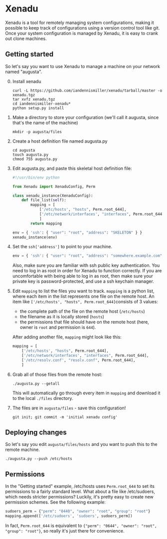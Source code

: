 # Xenadu

Xenadu is a tool for remotely managing system configurations, making it possible to keep track of configurations using a version control tool like git.  Once your system configuration is managed by Xenadu, it is easy to crank out clone machines.

## Getting started

So let's say you want to use Xenadu to manage a machine on your network named "augusta".

0. Install xenadu

    ```
    curl -L https://github.com/iandennismiller/xenadu/tarball/master -o xenadu.tgz
    tar xvfz xenadu.tgz
    cd iandennismiller-xenadu*
    python setup.py install
    ```

1. Make a directory to store your configuration (we'll call it augusta, since that's the name of the machine)

    ```
    mkdir -p augusta/files
    ```

2. Create a host definition file named augusta.py

    ```
    cd augusta
    touch augusta.py
    chmod 755 augusta.py
    ```

3. Edit augusta.py, and paste this skeletal host definition file:

    ```python
    #!/usr/bin/env python

    from Xenadu import XenaduConfig, Perm

    class xenadu_instance(XenaduConfig):
        def file_list(self):
            mapping = [
                ['/etc/hosts', "hosts", Perm.root_644],
                ['/etc/network/interfaces', "interfaces", Perm.root_644],
                ]
            return mapping

    env = { 'ssh': { "user": "root", "address": "SKELETON" } }
    xenadu_instance(env)
    ```

4. Set the `ssh['address']` to point to your machine.

    ```python
    env = { 'ssh': { "user": "root", "address": "somewhere.example.com" } }
    ```

    Also, make sure you are familiar with ssh public key authentication.  You need to log in as root in order for Xenadu to function correctly.  If you are uncomfortable with being able to log in as root, then make sure your private key is password-protected, and use a ssh keychain manager.

5. Edit `mapping` to list the files you want to track.  `mapping` is a python list, where each item in the list represents one file on the remote host.  An item like `['/etc/hosts', "hosts", Perm.root_644]`consists of 3 values: 

    - the complete path of the file on the remote host (`/etc/hosts`)
    - the filename as it is locally stored (`hosts`)
    - the permissions that file should have on the remote host (here, owner is `root` and permission is `644`).

    After adding another file, `mapping` might look like this:

    ```python
    mapping = [
        ['/etc/hosts', "hosts", Perm.root_644],
        ['/etc/network/interfaces', "interfaces", Perm.root_644],
        ['/etc/resolv.conf', "resolv.conf", Perm.root_644],
        ]
    ```

6. Grab all of those files from the remote host:

    ```
    ./augusta.py --getall
    ```

    This will automatically go through every item in `mapping` and download it to the local `./files` directory.

7. The files are in `augusta/files` - save this configuration!

    ```
    git init; git commit -m 'initial xenadu config'
    ```

## Deploying changes

So let's say you edit `augusta/files/hosts` and you want to push this to the remote machine.

```
./augusta.py --push /etc/hosts
```

## Permissions

In the "Getting started" example, /etc/hosts uses `Perm.root_644` to set its permissions to a fairly standard level.  What about a file like /etc/sudoers, which needs stricter permissions?  Luckily, it's pretty easy to create new permission schemes.  See the following example:

```python
sudoers_perm = {"perm": "0440", "owner": "root", "group": "root"}
mapping.append(['/etc/sudoers', 'sudoers', sudoers_perm])
```

In fact, `Perm.root_644` is equivalent to `{"perm": "0644", "owner": "root", "group": "root"}`, so really it's just there for convenience.

